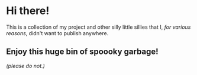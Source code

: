 # Hi there! 
This is a collection of my project and other silly little sillies that I, *for various reasons*, didn't want to publish anywhere.

## Enjoy this huge bin of spoooky garbage!
*(please do not.)*
